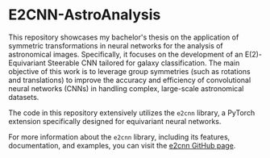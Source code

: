 # E2CNN-AstroAnalysis
This repository showcases my bachelor's thesis on the application of symmetric transformations in neural networks for the analysis of astronomical images. Specifically, it focuses on the development of an E(2)-Equivariant Steerable CNN tailored for galaxy classification. The main objective of this work is to leverage group symmetries (such as rotations and translations) to improve the accuracy and efficiency of convolutional neural networks (CNNs) in handling complex, large-scale astronomical datasets.

The code in this repository extensively utilizes the `e2cnn` library, a PyTorch extension specifically designed for equivariant neural networks.

For more information about the `e2cnn` library, including its features, documentation, and examples, you can visit the [e2cnn GitHub page](https://github.com/QUVA-Lab/e2cnn).
